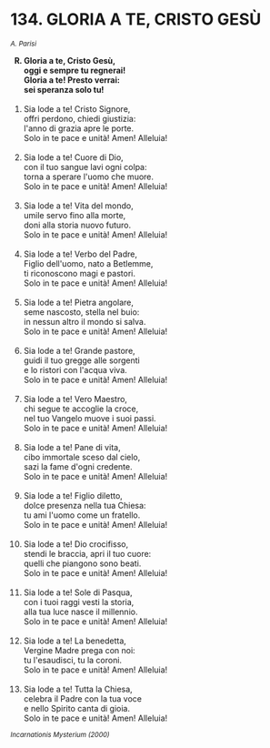 # 134. GLORIA A TE, CRISTO GESÙ

<sub><i>A. Parisi</i></sub>
<ol>
	<b><li type="A" value="18">Gloria a te, Cristo Gesù,<br>
		oggi e sempre tu regnerai!<br>
		Gloria a te! Presto verrai:<br>
		sei speranza solo tu!</li></b><br>
	<li value="1">Sia lode a te! Cristo Signore,<br>
		offri perdono, chiedi giustizia:<br>
		l'anno di grazia apre le porte.<br>
		Solo in te pace e unità! Amen! Alleluia!</li><br>
	<li>Sia lode a te! Cuore di Dio,<br>
		con il tuo sangue lavi ogni colpa:<br>
		torna a sperare l'uomo che muore.<br>
		Solo in te pace e unità! Amen! Alleluia!</li><br>
	<li>Sia lode a te! Vita del mondo,<br>
		umile servo fino alla morte,<br>
		doni alla storia nuovo futuro.<br>
		Solo in te pace e unità! Amen! Alleluia!</li><br>
	<li>Sia lode a te! Verbo del Padre,<br>
		Figlio dell'uomo, nato a Betlemme,<br>
		ti riconoscono magi e pastori.<br>
		Solo in te pace e unità! Amen! Alleluia!</li><br>
	<li>Sia lode a te! Pietra angolare,<br>
		seme nascosto, stella nel buio:<br>
		in nessun altro il mondo si salva.<br>
		Solo in te pace e unità! Amen! Alleluia!</li><br>
	<li>Sia lode a te! Grande pastore,<br>
		guidi il tuo gregge alle sorgenti<br>
		e lo ristori con l'acqua viva.<br>
		Solo in te pace e unità! Amen! Alleluia!</li><br>
	<li>Sia lode a te! Vero Maestro,<br>
		chi segue te accoglie la croce,<br>
		nel tuo Vangelo muove i suoi passi.<br>
		Solo in te pace e unità! Amen! Alleluia!</li><br>
	<li>Sia lode a te! Pane di vita,<br>
		cibo immortale sceso dal cielo,<br>
		sazi la fame d'ogni credente.<br>
		Solo in te pace e unità! Amen! Alleluia!</li><br>
	<li>Sia lode a te! Figlio diletto,<br>
		dolce presenza nella tua Chiesa:<br>
		tu ami l'uomo come un fratello.<br>
		Solo in te pace e unità! Amen! Alleluia!</li><br>
	<li>Sia lode a te! Dio crocifisso,<br>
		stendi le braccia, apri il tuo cuore:<br>
		quelli che piangono sono beati.<br>
		Solo in te pace e unità! Amen! Alleluia!</li><br>
	<li>Sia lode a te! Sole di Pasqua,<br>
		con i tuoi raggi vesti la storia,<br>
		alla tua luce nasce il millennio.<br>
		Solo in te pace e unità! Amen! Alleluia!</li><br>
	<li>Sia lode a te! La benedetta,<br>
		Vergine Madre prega con noi:<br>
		tu l'esaudisci, tu la coroni.<br>
		Solo in te pace e unità! Amen! Alleluia!</li><br>
	<li>Sia lode a te! Tutta la Chiesa,<br>
		celebra il Padre con la tua voce<br>
		e nello Spirito canta di gioia.<br>
		Solo in te pace e unità! Amen! Alleluia!</li>
</ol>
<sub><i>Incarnationis Mysterium (2000)</i></sub>
